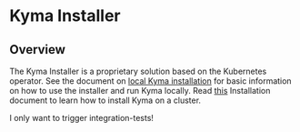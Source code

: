 # Kyma Installer

## Overview

The Kyma Installer is a proprietary solution based on the Kubernetes operator. See the document on [local Kyma installation](../docs/kyma/04-02-local-installation.md) for basic information on how to use the installer and run Kyma locally. Read [this](../docs/kyma/04-03-cluster-installation.md) Installation document to learn how to install Kyma on a cluster.

I only want to trigger integration-tests!
